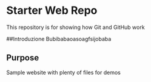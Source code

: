 # Starter Web Repo

This repository is for showing how Git and GitHub work

##Introduzione
Bubibabaoasoagfsijobaba

## Purpose

Sample website with plenty of files for demos